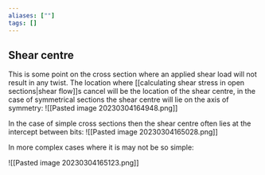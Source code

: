 ```yaml
---
aliases: [""]
tags: []
---
```


## Shear centre

This is some point on the cross section where an applied shear load will not result in any twist.  The location where [[calculating shear stress in open sections|shear flow]]s cancel will be the location of the shear centre, in the case of symmetrical sections the shear centre will lie on the axis of symmetry:
![[Pasted image 20230304164948.png]]

In the case of simple cross sections then the shear centre often lies at the intercept between bits:
![[Pasted image 20230304165028.png]]

In more complex cases where it is may not be so simple:

![[Pasted image 20230304165123.png]]
 